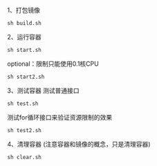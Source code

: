 1、打包镜像
```
sh build.sh
```

2、运行容器
```
sh start.sh
```

optional：限制只能使用0.1核CPU
```
sh start2.sh
```

3、测试容器
测试普通接口
```
sh test.sh
```

测试for循环接口来验证资源限制的效果
```
sh test2.sh
```

4、清理容器 (注意容器和镜像的概念，只是清理容器)
```
sh clear.sh
```


